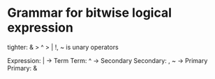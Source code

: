 # Grammar for bitwise logical expression 
tighter: & > ^  > | 
!, ~ is unary operators 


Expression: | -> Term 
Term: ^ -> Secondary 
Secondary: , ~ -> Primary 
Primary: &